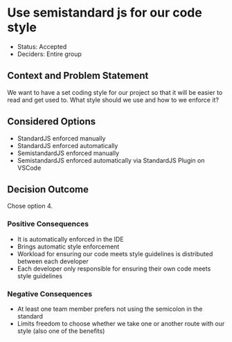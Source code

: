 # Use semistandard js for our code style  

* Status: Accepted
* Deciders: Entire group

## Context and Problem Statement

We want to have a set coding style for our project so that it will be easier to read and get used to. What style should we use and how to we enforce it?

## Considered Options

* StandardJS enforced manually
* StandardJS enforced automatically
* SemistandardJS enforced manually
* SemistandardJS enforced automatically via StandardJS Plugin on VSCode

## Decision Outcome

Chose option 4.

### Positive Consequences <!-- optional -->

* It is automatically enforced in the IDE
* Brings automatic style enforcement
* Workload for ensuring our code meets style guidelines is distributed between each developer
* Each developer only responsible for ensuring their own code meets style guidelines

### Negative Consequences <!-- optional -->

* At least one team member prefers not using the semicolon in the standard
* Limits freedom to choose whether we take one or another route with our style (also one of the benefits)
